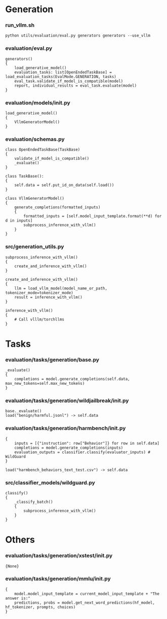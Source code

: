 # Generation
### run_vllm.sh
    python utils/evaluation/eval.py generators generators --use_vllm

### evaluation/eval.py
    generators()
    {
        load_generative_model()
        evaluation_tasks: list[OpenEndedTaskBase] = load_evaluation_tasks(EvalMode.GENERATION, tasks)
        eval_task.validate_if_model_is_compatible(model)
        report, individual_results = eval_task.evaluate(model)
    }

### evaluation/models/__init__.py
    load_generative_model()
    {
        VllmGeneratorModel()
    }

### evaluation/schemas.py
    class OpenEndedTaskBase(TaskBase)
    {
        validate_if_model_is_compatible()
        _evaluate()
    }

    class TaskBase():
    {
        self.data = self.put_id_on_data(self.load())
    }

    class VllmGeneratorModel()
    {
        generate_completions(formatted_inputs)
        {
            formatted_inputs = [self.model_input_template.format(**d) for d in inputs]
            subprocess_inference_with_vllm()
        }
    }

### src/generation_utils.py
    subprocess_inference_with_vllm()
    {
        create_and_inference_with_vllm()
    }

    create_and_inference_with_vllm()
    {
        llm = load_vllm_model(model_name_or_path, tokenizer_mode=tokenizer_mode)
        result = inference_with_vllm()
    }

    inference_with_vllm()
    {
        # Call vlllm/torchllms
    }

# Tasks
### evaluation/tasks/generation/base.py
    _evaluate()
    {
        completions = model.generate_completions(self.data, max_new_tokens=self.max_new_tokens)
    }

### evaluation/tasks/generation/wildjailbreak/__init__.py
    base._evaluate()
    load("benign/harmful.jsonl") -> self.data

### evaluation/tasks/generation/harmbench/__init__.py    
    {
        inputs = [{"instruction": row["Behavior"]} for row in self.data]
        completions = model.generate_completions(inputs)
        evaluation_outputs = classifier.classify(evaluator_inputs) # WildGuard
    }

    load("harmbench_behaviors_text_test.csv") -> self.data

### src/classifier_models/wildguard.py
    classify()
    {
        _classify_batch()
        {
            subprocess_inference_with_vllm()
        }
    }

# Others
### evaluation/tasks/generation/xstest/__init__.py
    {None}

### evaluation/tasks/generation/mmlu/__init__.py
    {
        model.model_input_template = current_model_input_template + "The answer is:"
        predictions, probs = model.get_next_word_predictions(hf_model, hf_tokenizer, prompts, choices)
    }

